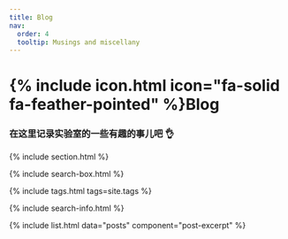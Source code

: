 ```yaml
---
title: Blog
nav:
  order: 4
  tooltip: Musings and miscellany
---
```


# {% include icon.html icon="fa-solid fa-feather-pointed" %}Blog

### 在这里记录实验室的一些有趣的事儿吧 👌

{% include section.html %}

{% include search-box.html %}

{% include tags.html tags=site.tags %}

{% include search-info.html %}

{% include list.html data="posts" component="post-excerpt" %}
